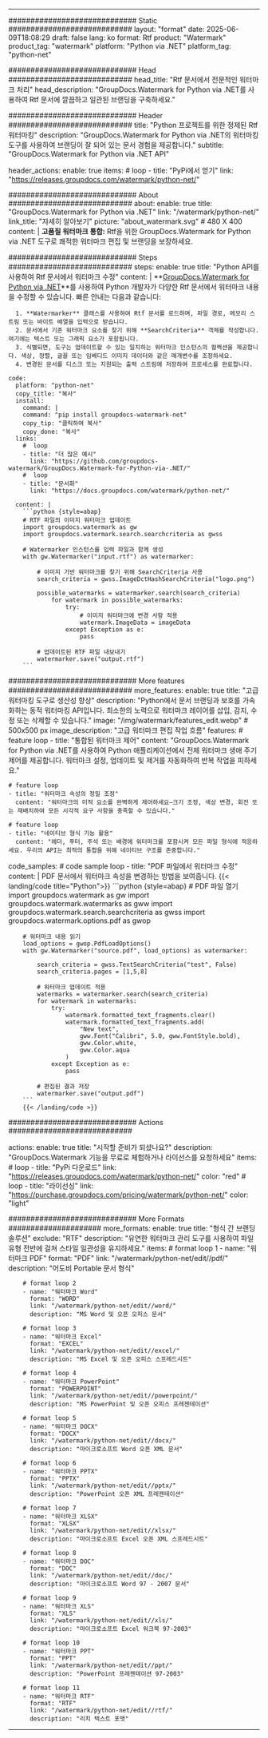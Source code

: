 
---
############################# Static ############################
layout: "format"
date:  2025-06-09T18:08:29
draft: false
lang: ko
format: Rtf
product: "Watermark"
product_tag: "watermark"
platform: "Python via .NET"
platform_tag: "python-net"

############################# Head ############################
head_title: "Rtf 문서에서 전문적인 워터마크 처리"
head_description: "GroupDocs.Watermark for Python via .NET를 사용하여 Rtf 문서에 깔끔하고 일관된 브랜딩을 구축하세요."

############################# Header ############################
title: "Python 프로젝트를 위한 정제된 Rtf 워터마킹" 
description: "GroupDocs.Watermark for Python via .NET의 워터마킹 도구를 사용하여 브랜딩이 잘 되어 있는 문서 경험을 제공합니다."
subtitle: "GroupDocs.Watermark for Python via .NET API" 

header_actions:
  enable: true
  items:
    #  loop
    - title: "PyPi에서 얻기"
      link: "https://releases.groupdocs.com/watermark/python-net/"
      
############################# About ############################
about:
    enable: true
    title: "GroupDocs.Watermark for Python via .NET"
    link: "/watermark/python-net/"
    link_title: "자세히 알아보기"
    picture: "about_watermark.svg" # 480 X 400
    content: |
       **고품질 워터마크 통합:** Rtf을 위한 GroupDocs.Watermark for Python via .NET 도구로 쾌적한 워터마크 편집 및 브랜딩을 보장하세요.

############################# Steps ############################
steps:
    enable: true
    title: "Python API를 사용하여 Rtf 문서에서 워터마크 수정"
    content: |
      **[GroupDocs.Watermark for Python via .NET](https://products.groupdocs.com/watermark/python-net/)**를 사용하여 Python 개발자가 다양한 Rtf 문서에서 워터마크 내용을 수정할 수 있습니다. 빠른 안내는 다음과 같습니다:
      
      1. **Watermarker** 클래스를 사용하여 Rtf 문서를 로드하며, 파일 경로, 메모리 스트림 또는 바이트 배열을 입력으로 받습니다.
      2. 문서에서 기존 워터마크 요소를 찾기 위해 **SearchCriteria** 객체를 작성합니다. 여기에는 텍스트 또는 그래픽 요소가 포함됩니다.
      3. 식별되면, 도구는 업데이트할 수 있는 일치하는 워터마크 인스턴스의 컬렉션을 제공합니다. 색상, 정렬, 글꼴 또는 임베디드 이미지 데이터와 같은 매개변수를 조정하세요.
      4. 변경된 문서를 디스크 또는 지원되는 출력 스트림에 저장하여 프로세스를 완료합니다.
   
    code:
      platform: "python-net"
      copy_title: "복사"
      install:
        command: |
        command: "pip install groupdocs-watermark-net"
        copy_tip: "클릭하여 복사"
        copy_done: "복사"
      links:
        #  loop
        - title: "더 많은 예시"
          link: "https://github.com/groupdocs-watermark/GroupDocs.Watermark-for-Python-via-.NET/"
        #  loop
        - title: "문서화"
          link: "https://docs.groupdocs.com/watermark/python-net/"
          
      content: |
        ```python {style=abap}
        # RTF 파일의 이미지 워터마크 업데이트
        import groupdocs.watermark as gw
        import groupdocs.watermark.search.searchcriteria as gwss

        # Watermarker 인스턴스를 입력 파일과 함께 생성
        with gw.Watermarker("input.rtf") as watermarker:

            # 이미지 기반 워터마크를 찾기 위해 SearchCriteria 사용
            search_criteria = gwss.ImageDctHashSearchCriteria("logo.png")

            possible_watermarks = watermarker.search(search_criteria)
                for watermark in possible_watermarks:
                    try:
                        # 이미지 워터마크에 변경 사항 적용
                        watermark.ImageData = imageData
                    except Exception as e:
                        pass

            # 업데이트된 RTF 파일 내보내기
            watermarker.save("output.rtf")
        ```     

############################# More features ############################
more_features:
  enable: true
  title: "고급 워터마킹 도구로 생산성 향상"
  description: "Python에서 문서 브랜딩과 보호를 가속화하는 동적 워터마킹 API입니다. 최소한의 노력으로 워터마크 레이어를 삽입, 감지, 수정 또는 삭제할 수 있습니다."
  image: "/img/watermark/features_edit.webp" # 500x500 px
  image_description: "고급 워터마크 편집 작업 흐름"
  features:
    # feature loop
    - title: "통합된 워터마크 제어"
      content: "GroupDocs.Watermark for Python via .NET를 사용하여 Python 애플리케이션에서 전체 워터마크 생애 주기 제어를 제공합니다. 워터마크 설정, 업데이트 및 제거를 자동화하여 반복 작업을 피하세요."

    # feature loop
    - title: "워터마크 속성의 정밀 조정"
      content: "워터마크의 미적 요소를 완벽하게 제어하세요—크기 조정, 색상 변경, 회전 또는 재배치하여 모든 시각적 요구 사항을 충족할 수 있습니다."

    # feature loop
    - title: "네이티브 형식 기능 활용"
      content: "헤더, 푸터, 주석 또는 배경에 워터마크를 포함시켜 모든 파일 형식에 적응하세요. 우리의 API는 최적의 통합을 위해 네이티브 구조를 존중합니다."
      
  code_samples:
    # code sample loop
    - title: "PDF 파일에서 워터마크 수정"
      content: |
        PDF 문서에서 워터마크 속성을 변경하는 방법을 보여줍니다.
        {{< landing/code title="Python">}}
        ```python {style=abap}
        # PDF 파일 열기
        import groupdocs.watermark as gw
        import groupdocs.watermark.watermarks as gww
        import groupdocs.watermark.search.searchcriteria as gwss
        import groupdocs.watermark.options.pdf as gwop

        # 워터마크 내용 읽기
        load_options = gwop.PdfLoadOptions()
        with gw.Watermarker("source.pdf", load_options) as watermarker:

            search_criteria = gwss.TextSearchCriteria("test", False)
            search_criteria.pages = [1,5,8]

            # 워터마크 업데이트 적용
            watermarks = watermarker.search(search_criteria)
            for watermark in watermarks:
                try:
                    watermark.formatted_text_fragments.clear()
                    watermark.formatted_text_fragments.add(
                        "New text", 
                        gww.Font("Calibri", 5.0, gww.FontStyle.bold), 
                        gww.Color.white, 
                        gww.Color.aqua
                    )
                except Exception as e:
                    pass
        
            # 편집된 결과 저장
            watermarker.save("output.pdf")
        ```
        {{< /landing/code >}}


############################# Actions ############################

actions:
  enable: true
  title: "시작할 준비가 되셨나요?"
  description: "GroupDocs.Watermark 기능을 무료로 체험하거나 라이선스를 요청하세요"
  items:
    #  loop
    - title: "PyPi 다운로드"
      link: "https://releases.groupdocs.com/watermark/python-net/"
      color: "red"
        #  loop
    - title: "라이선싱"
      link: "https://purchase.groupdocs.com/pricing/watermark/python-net/"
      color: "light"


############################# More Formats #####################
more_formats:
    enable: true
    title: "형식 간 브랜딩 솔루션"
    exclude: "RTF"
    description: "유연한 워터마크 관리 도구를 사용하여 파일 유형 전반에 걸쳐 스타일 일관성을 유지하세요."
    items: 
        # format loop 1
        - name: "워터마크 PDF"
          format: "PDF"
          link: "/watermark/python-net/edit//pdf/"
          description: "어도비 Portable 문서 형식"

        # format loop 2
        - name: "워터마크 Word"
          format: "WORD"
          link: "/watermark/python-net/edit//word/"
          description: "MS Word 및 오픈 오피스 문서"
          
        # format loop 3
        - name: "워터마크 Excel"
          format: "EXCEL"
          link: "/watermark/python-net/edit//excel/"
          description: "MS Excel 및 오픈 오피스 스프레드시트"

        # format loop 4
        - name: "워터마크 PowerPoint"
          format: "POWERPOINT"
          link: "/watermark/python-net/edit//powerpoint/"
          description: "MS PowerPoint 및 오픈 오피스 프레젠테이션"

        # format loop 5
        - name: "워터마크 DOCX"
          format: "DOCX"
          link: "/watermark/python-net/edit//docx/"
          description: "마이크로소프트 Word 오픈 XML 문서"
          
        # format loop 6
        - name: "워터마크 PPTX"
          format: "PPTX"
          link: "/watermark/python-net/edit//pptx/"
          description: "PowerPoint 오픈 XML 프레젠테이션"
          
        # format loop 7
        - name: "워터마크 XLSX"
          format: "XLSX"
          link: "/watermark/python-net/edit//xlsx/"
          description: "마이크로소프트 Excel 오픈 XML 스프레드시트"

        # format loop 8
        - name: "워터마크 DOC"
          format: "DOC"
          link: "/watermark/python-net/edit//doc/"
          description: "마이크로소프트 Word 97 - 2007 문서"

        # format loop 9
        - name: "워터마크 XLS"
          format: "XLS"
          link: "/watermark/python-net/edit//xls/"
          description: "마이크로소프트 Excel 워크북 97-2003"

        # format loop 10
        - name: "워터마크 PPT"
          format: "PPT"
          link: "/watermark/python-net/edit//ppt/"
          description: "PowerPoint 프레젠테이션 97-2003"

        # format loop 11
        - name: "워터마크 RTF"
          format: "RTF"
          link: "/watermark/python-net/edit//rtf/"
          description: "리치 텍스트 포맷"

---